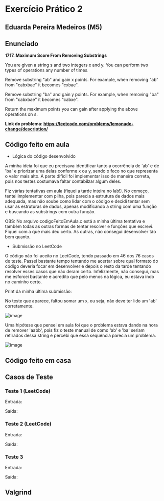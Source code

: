 # Exercício Prático 2

## Eduarda Pereira Medeiros (M5)

## Enunciado 

**1717. Maximum Score From Removing Substrings**

You are given a string s and two integers x and y. You can perform two types of operations any number of times.

Remove substring "ab" and gain x points.
For example, when removing "ab" from "cabxbae" it becomes "cxbae".

Remove substring "ba" and gain y points.
For example, when removing "ba" from "cabxbae" it becomes "cabxe".

Return the maximum points you can gain after applying the above operations on s.

**Link do problema: https://leetcode.com/problems/lemonade-change/description/**

## Código feito em aula

* Lógica do código desenvolvido
  
A minha ideia foi que eu precisava identificar tanto a ocorrência de 'ab' e de 'ba' e priorizar uma delas conforme x ou y, sendo o foco no que representa o valor mais alto.
A parte difícil foi implementar isso de maneira correta, pois nos testes costumava faltar contabilzar algum deles.

Fiz várias tentativas em aula (fiquei a tarde inteira no lab!). No começo, tentei implementar com pilha, pois parecia a estrutura de dados mais adequada, mas não soube como lidar com o código e decidi tentar sem usar as estruturas de dados, apenas modificando a string com uma função e buscando as substrings com outra função.

OBS: No arquivo codigoFeitoEmAula.c está a minha última tentativa e também todas as outras formas de tentar resolver e funções que escrevi. Fiquei com a que mais deu certo. As outras, não consegui desenvolver tão bem quanto.

* Submissão no LeetCode

O código não foi aceito no LeetCode, tendo passado em 46 dos 76 casos de teste.
Passei bastante tempo tentando me acertar sobre qual formato do código deveria focar em desenvolver e depois o resto da tarde tentando resolver esses casos que não deram certo.
Infelizmente, não consegui, mas me esforcei bastante e acredito que pelo menos na lógica, eu estava indo no caminho certo.

Print da minha última submissão:

No teste que aparece, faltou somar um x, ou seja, não deve ter lido um 'ab' corretamente.

![image](https://github.com/user-attachments/assets/8b92d84a-f6a1-448e-8544-56c6852b99db)

Uma hipótese que pensei em aula foi que o problema estava dando na hora de remover 'aabb', pois fiz o teste manual de como 'ab' e 'ba' seriam retirados dessa string e percebi que essa sequência parecia um problema.

![image](https://github.com/user-attachments/assets/4cca26ea-679a-4141-ac8f-152586636316)


## Código feito em casa




## Casos de Teste

### Teste 1 (LeetCode)

Entrada:

Saída:

### Teste 2  (LeetCode)

Entrada:

Saída:

### Teste 3

Entrada:

Saída:

## Valgrind
